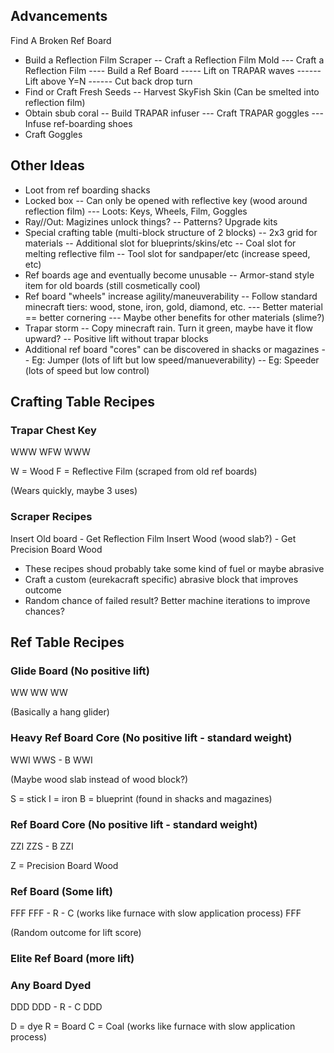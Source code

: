 ## Advancements

Find A Broken Ref Board
- Build a Reflection Film Scraper
-- Craft a Reflection Film Mold
--- Craft a Reflection Film
---- Build a Ref Board
----- Lift on TRAPAR waves
------ Lift above Y=N
------ Cut back drop turn
- Find or Craft Fresh Seeds
-- Harvest SkyFish Skin (Can be smelted into reflection film)
- Obtain sbub coral
-- Build TRAPAR infuser
--- Craft TRAPAR goggles
--- Infuse ref-boarding shoes
- Craft Goggles


## Other Ideas
- Loot from ref boarding shacks
- Locked box
-- Can only be opened with reflective key (wood around reflection film)
--- Loots: Keys, Wheels, Film, Goggles 
- Ray//Out: Magizines unlock things?
-- Patterns? Upgrade kits
- Special crafting table (multi-block structure of 2 blocks)
-- 2x3 grid for materials
-- Additional slot for blueprints/skins/etc
-- Coal slot for melting reflective film
-- Tool slot for sandpaper/etc (increase speed, etc)
- Ref boards age and eventually become unusable
-- Armor-stand style item for old boards (still cosmetically cool)
- Ref board "wheels" increase agility/maneuverability
-- Follow standard minecraft tiers: wood, stone, iron, gold, diamond, etc.
--- Better material == better cornering
--- Maybe other benefits for other materials (slime?)
- Trapar storm 
-- Copy minecraft rain. Turn it green, maybe have it flow upward?
-- Positive lift without trapar blocks
- Additional ref board "cores" can be discovered in shacks or magazines
-- Eg: Jumper (lots of lift but low speed/manueverability)
-- Eg: Speeder (lots of speed but low control)

## Crafting Table Recipes

### Trapar Chest Key
WWW
WFW
WWW

W = Wood
F = Reflective Film (scraped from old ref boards)

(Wears quickly, maybe 3 uses)

### Scraper Recipes

Insert Old board - Get Reflection Film
Insert Wood (wood slab?) - Get Precision Board Wood

- These recipes shoud probably take some kind of fuel or maybe abrasive
- Craft a custom (eurekacraft specific) abrasive block that improves outcome
- Random chance of failed result? Better machine iterations to improve chances?

## Ref Table Recipes

### Glide Board (No positive lift)
WW
WW
WW

(Basically a hang glider)

### Heavy Ref Board Core (No positive lift - standard weight)
WWI
WWS - B
WWI

(Maybe wood slab instead of wood block?)

S = stick
I = iron
B = blueprint (found in shacks and magazines)

### Ref Board Core (No positive lift - standard weight)
ZZI
ZZS - B
ZZI

Z = Precision Board Wood

### Ref Board (Some lift)
FFF
FFF - R - C (works like furnace with slow application process)
FFF

(Random outcome for lift score)

### Elite Ref Board (more lift)


### Any Board Dyed
DDD
DDD - R - C
DDD

D = dye 
R = Board
C = Coal (works like furnace with slow application process)


